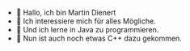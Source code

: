 - 👋 Hallo, ich bin Martin Dienert
- 👀 Ich interessiere mich für alles Mögliche. 
- 🌱 Und ich lerne in Java zu programmieren.
- 🌱 Nun ist auch noch etwas C++ dazu gekommen.
